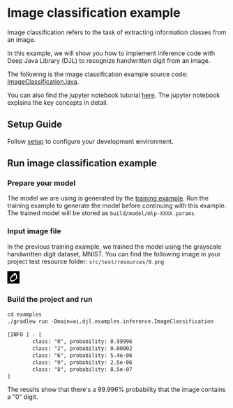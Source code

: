 # Image classification example

Image classification refers to the task of extracting information classes from an image.

In this example, we will show you how to implement inference code with Deep Java Library (DJL) to recognize handwritten digit from an image.

The following is the image classification example source code: [ImageClassification.java](https://github.com/awslabs/djl/blob/master/examples/src/main/java/ai/djl/examples/inference/ImageClassification.java).

You can also find the jupyter notebook tutorial [here](../../jupyter/README.md#run-image-classification-with-your-first-model).
The jupyter notebook explains the key concepts in detail.

## Setup Guide

Follow [setup](../../docs/development/setup.md) to configure your development environment.

## Run image classification example

### Prepare your model
The model we are using is generated by the [training example](train_your_first_model.md).
Run the training example to generate the model before continuing with this example.
The trained model will be stored as `build/model/mlp-XXXX.params`.

### Input image file
In the previous training example, we trained the model using the grayscale handwritten digit dataset, MNIST.
You can find the following image in your project test resource folder: `src/test/resources/0.png`

![0](../src/test/resources/0.png)

### Build the project and run

```
cd examples
./gradlew run -Dmain=ai.djl.examples.inference.ImageClassification
```

```text
[INFO ] - [
        class: "0", probability: 0.99996
        class: "2", probability: 0.00002
        class: "6", probability: 5.4e-06
        class: "9", probability: 2.5e-06
        class: "8", probability: 8.5e-07
]
```

The results show that there's a 99.996% probability that the image contains a "0" digit.
